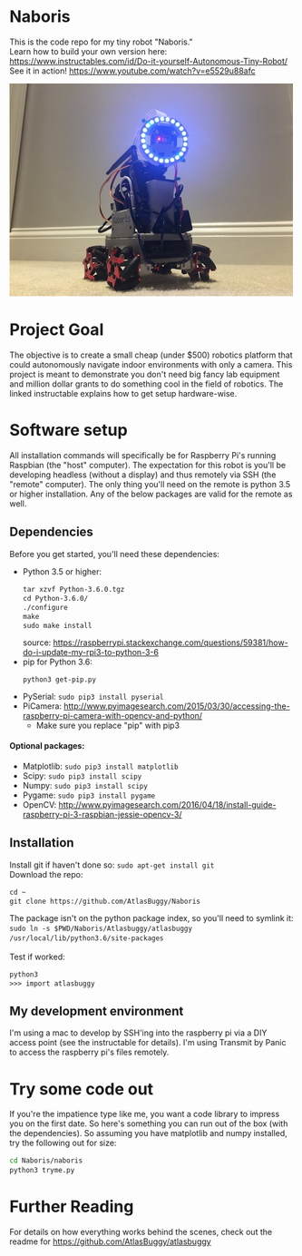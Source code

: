 # Naboris
This is the code repo for my tiny robot "Naboris." <br />
Learn how to build your own version here: https://www.instructables.com/id/Do-it-yourself-Autonomous-Tiny-Robot/ <br />
See it in action! https://www.youtube.com/watch?v=e5529u88afc

![Alt text](/naboris/static/naboris-small.jpeg)

# Project Goal
The objective is to create a small cheap (under $500) robotics platform that could autonomously navigate indoor environments with only a camera. This project is meant to demonstrate you don't need big fancy lab equipment and million dollar grants to do something cool in the field of robotics. The linked instructable explains how to get setup hardware-wise.

# Software setup
All installation commands will specifically be for Raspberry Pi's running Raspbian (the "host" computer). The expectation for this robot is you'll be developing headless (without a display) and thus remotely via SSH (the "remote" computer). The only thing you'll need on the remote is python 3.5 or higher installation. Any of the below packages are valid for the remote as well.

## Dependencies
Before you get started, you'll need these dependencies:
* Python 3.5 or higher: <br />
    ```wget https://www.python.org/ftp/python/3.6.0/Python-3.6.0.tgz
    tar xzvf Python-3.6.0.tgz
    cd Python-3.6.0/
    ./configure
    make
    sudo make install
    ```
    source: https://raspberrypi.stackexchange.com/questions/59381/how-do-i-update-my-rpi3-to-python-3-6
* pip for Python 3.6:
    ```wget https://bootstrap.pypa.io/get-pip.py
    python3 get-pip.py
    ```
* PySerial: ```sudo pip3 install pyserial```
* PiCamera: http://www.pyimagesearch.com/2015/03/30/accessing-the-raspberry-pi-camera-with-opencv-and-python/
    * Make sure you replace "pip" with pip3

#### Optional packages:

* Matplotlib: ```sudo pip3 install matplotlib```
* Scipy: ```sudo pip3 install scipy```
* Numpy: ```sudo pip3 install scipy```
* Pygame: ```sudo pip3 install pygame```
* OpenCV: http://www.pyimagesearch.com/2016/04/18/install-guide-raspberry-pi-3-raspbian-jessie-opencv-3/

## Installation
Install git if haven't done so: ```sudo apt-get install git```<br />
Download the repo:
```
cd ~
git clone https://github.com/AtlasBuggy/Naboris
```
The package isn't on the python package index, so you'll need to symlink it:<br />
```sudo ln -s $PWD/Naboris/Atlasbuggy/atlasbuggy /usr/local/lib/python3.6/site-packages```<br /><br />
Test if worked:
```
python3
>>> import atlasbuggy
```

## My development environment
I'm using a mac to develop by SSH'ing into the raspberry pi via a DIY access point (see the instructable for details). I'm using Transmit by Panic to access the raspberry pi's files remotely.

# Try some code out
If you're the impatience type like me, you want a code library to impress you on the first date. So here's something you can run out of the box (with the dependencies). So assuming you have matplotlib and numpy installed, try the following out for size:
```bash
cd Naboris/naboris
python3 tryme.py
```

# Further Reading
For details on how everything works behind the scenes, check out the readme for https://github.com/AtlasBuggy/atlasbuggy